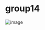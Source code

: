 # group14
![image](https://user-images.githubusercontent.com/98741665/162394105-43815b72-a689-48c2-8ace-6a4223094688.png)
